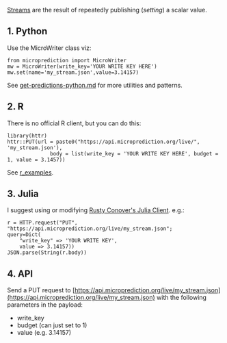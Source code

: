 [Streams](https://www.microprediction.org/browse_streams.html) are the result of repeatedly publishing (*setting*) a scalar value. 

## 1. Python
Use the MicroWriter class viz:

    from microprediction import MicroWriter
    mw = MicroWriter(write_key='YOUR WRITE KEY HERE')
    mw.set(name='my_stream.json',value=3.14157) 
    
See [get-predictions-python.md](https://microprediction.github.io/microprediction/get-predictions-python.html) for more utilities and patterns. 

## 2. R 
There is no official R client, but you can do this:

    library(httr)
    httr::PUT(url = paste0("https://api.microprediction.org/live/", 'my_stream.json'),
                  body = list(write_key = 'YOUR WRITE KEY HERE', budget = 1, value = 3.1457))
       
See [r_examples](https://github.com/microprediction/microprediction/tree/master/r_examples). 

## 3. Julia 
I suggest using or modifying [Rusty Conover's Julia Client](https://github.com/rustyconover/Microprediction/blob/master/src/Microprediction.jl). e.g.:

    r = HTTP.request("PUT", "https://api.microprediction.org/live/my_stream.json";
    query=Dict(
        "write_key" => 'YOUR WRITE KEY',
        value => 3.14157))
    JSON.parse(String(r.body))
    
## 4. API 

Send a PUT request to [https://api.microprediction.org/live/my_stream.json](https://api.microprediction.org/live/my_stream.json) with the following parameters in the payload:

   - write_key
   - budget (can just set to 1)
   - value (e.g. 3.14157)


